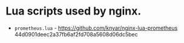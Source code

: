 # Lua scripts used by nginx.

* `prometheus.lua` - https://github.com/knyar/nginx-lua-prometheus
  44d0901deec2a37fb6af2fd708a5608d06dc5bec
